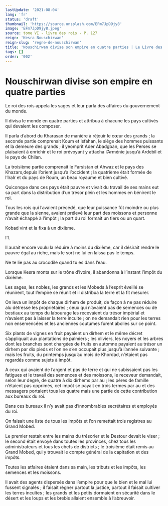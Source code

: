 ```yaml
---
lastUpdate: '2021-08-04'
lang: 'fr'
status: 'draft'
thumbnail: 'https://source.unsplash.com/EFm7JpD9jy8'
image: 'EFm7JpD9jy8.jpeg'
source: tome VI - livre des rois - P. 127
reign: 'Kesra Nouschirwan'
reign-slug: 'regne-de-nouschirwan'
title: 'Nouschirwan divise son empire en quatre parties | Le Livre des Rois | Shâhnâmeh'
tags: []
order: '002'
---
```


<!-- LTeX: language=fr -->

# Nouschirwan divise son empire en quatre parties

Le roi des rois appela les sages et leur parla des affaires du gouvernement du monde.

Il divisa le monde en quatre parties et attribua à chacune les pays cultivés qui devaient les composer.

Il parla d’abord du Kharasan de manière à réjouir le cœur des grands ; la seconde partie comprenait Koum et Isfahan, le siège des hommes puissants et la demeure des grands ; il yeomprit Ader Abadgban, que les Perses se plaisaient à enrichir et le roi prévoyant y attacha l’Arménie jusqu’à Ardebil et le pays de Chilan.

La troisième partie comprenait le Farsistan et Ahwaz et le pays des Khazars,depuis l’orient jusqu’à l’occident ; la quatrième était formée de l’IraIr et du pays de Roum, un beau royaume et bien cultivé.

Quiconque dans ces pays était pauvre et vivait du travail de ses mains eut sa part dans la distribution d’un trésor plein et les hommes en bénirent le roi.

Tous les rois qui l’avaient précédé, que leur puissance fût moindre ou plus grande que la sienne, avaient prélevé leur part des moissons et personne n’avait échappé à l’impôt ; la part du roi formait un tiers ou un quart.

Kobad vint et la fixa à un dixième.

I’I.

Il aurait encore voulu la réduire à moins du dixième, car il désirait rendre le pauvre égal au riche, mais le sort ne lui en laissa pas le temps.

Ne te lie pas au crocodile quand tu es dans l’eau.

Lorsque Kesra monta sur le trône d’ivoire, il abandonna à l’instant l’impôt du dixième.

Les sages, les nobles, les grands et les Mobeds à l’esprit éveillé se réunirent, tout l’empire se réunit et il distribua la terre et la fit mesurer.

On leva un impôt de chaque dirhem de produit, de façon à ne pas réduire alu détresse les propriétaires ; ceux qui n’avaient pas de semences ou de bestiaux au temps du labourage les recevaient du trésor impérial et n’avaient pas à laisser la terre inculte ; on ne demandait rien pour les terres non ensemencées et les anciennes coutumes furent abolies sur ce point.

Six plants de vignes en fruit payaient un dirhem et le même décret s’appliquait aux plantations de palmiers ; les oliviers, les noyers et les arbres dont les branches sont chargées de fruits en automne payaient au trésor un dirhem par dix pieds et l’on ne s’en occupait plus jusqu’à l’année suivante ; mais les fruits, du printemps jusqu’au mois de Khordad, n’étaient pas regardés comme sujets à impôt.

A ceux qui avaient de l’argent et pas de terre et qui ne subissaient pas les fatigues et le travail des semences et des moissons, le receveur demandait, selon leur degré, de quatre à dix dirhems par au ; les pères de famille n’étaient pas opprimés, cet impôt se payait en trois termes par au et des messagers portaient tous les quatre mais une partie de cette contribution aux bureaux du roi.

Dans ces bureaux il n’y avait pas d’innombrables secrétaires et employés du roi.

On faisait une liste de tous les impôts et l’on remettait trois registres au Grand Mobed.

Le premier restait entre les mains du trésorier et le Destour devait le viser ; le second était envoyé dans toutes les provinces, chez tous les administrateurs et tous les chefs de districts ; le troisième était remis au Grand Mobed, qui y trouvait le compte général de la capitation et des impôts.

Toutes les atfaires étaient dans sa main, les tributs et les impôts, les semences et les moissons.

Il avait des agents dispersés dans l’empire pour que le bien et le mal lui fussent signalés ; il faisait régner partout la justice, partout il faisait cultiver les terres incultes ; les grands et les petits dormaient en sécurité dans le désert et les loups et les brebis allaient ensemble à l’abreuvoir.
